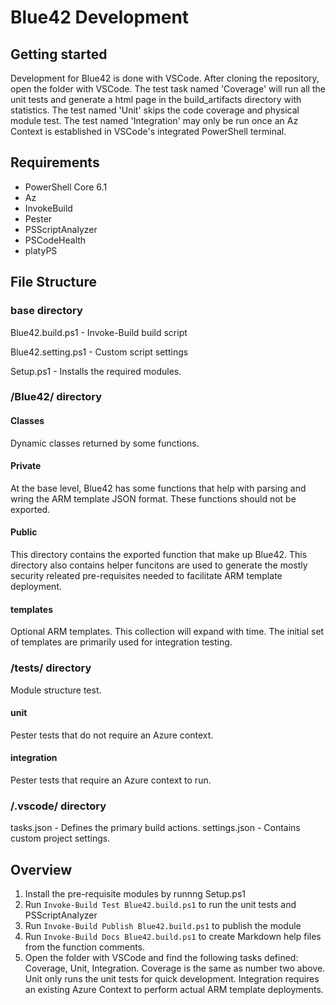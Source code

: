 # Blue42 Development

## Getting started

Development for Blue42 is done with VSCode. After cloning the repository, open the folder with VSCode. The test task named 'Coverage' will run all the unit tests and generate a html page in the build_artifacts directory with statistics. The test named 'Unit' skips the code coverage and physical module test. The test named 'Integration' may only be run once an Az Context is established in VSCode's integrated PowerShell terminal.

## Requirements

+ PowerShell Core 6.1
+ Az
+ InvokeBuild
+ Pester
+ PSScriptAnalyzer
+ PSCodeHealth
+ platyPS

## File Structure

### base directory

Blue42.build.ps1 - Invoke-Build build script

Blue42.setting.ps1 - Custom script settings

Setup.ps1 - Installs the required modules.

### /Blue42/ directory

#### Classes

Dynamic classes returned by some functions.

#### Private

At the base level, Blue42 has some functions that help with parsing and wring the ARM template JSON format. These functions should not be exported.

#### Public

This directory contains the exported function that make up Blue42. This directory also contains helper funcitons are used to generate the mostly security releated pre-requisites needed to facilitate ARM template deployment.

#### templates

Optional ARM templates. This collection will expand with time. The initial set of templates are primarily used for integration testing.

### /tests/ directory

Module structure test.

#### unit

Pester tests that do not require an Azure context.

#### integration

Pester tests that require an Azure context to run.

### /.vscode/ directory

tasks.json - Defines the primary build actions.
settings.json - Contains custom project settings.

## Overview

1. Install the pre-requisite modules by runnng Setup.ps1
2. Run `Invoke-Build Test Blue42.build.ps1` to run the unit tests and PSScriptAnalyzer
3. Run `Invoke-Build Publish Blue42.build.ps1` to publish the module
4. Run `Invoke-Build Docs Blue42.build.ps1` to create Markdown help files from the function comments.
5. Open the folder with VSCode and find the following tasks defined: Coverage, Unit, Integration. Coverage is the same as number two above. Unit only runs the unit tests for quick development. Integration requires an existing Azure Context to perform actual ARM template deployments.
